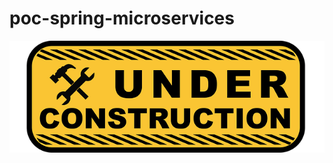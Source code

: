 # poc-spring-microservices

![alt text](screenshots/under-construction-2408062_640.png "under construction")
